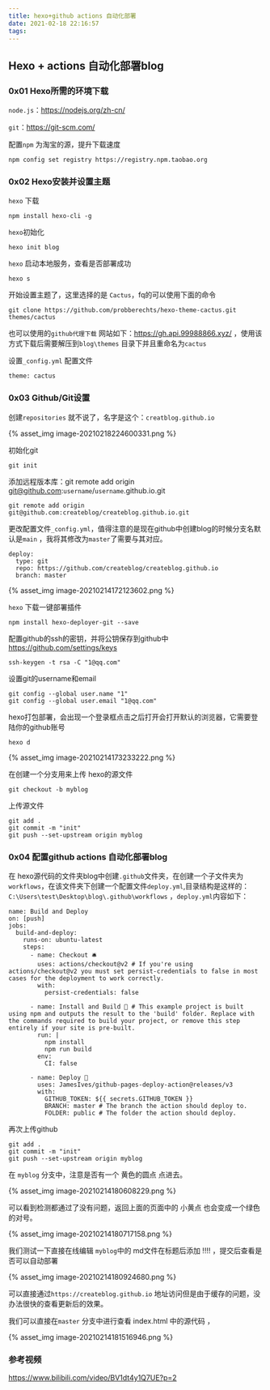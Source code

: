 ```yaml
---
title: hexo+github actions 自动化部署
date: 2021-02-18 22:16:57
tags:
---
```


## Hexo + actions 自动化部署blog

### 0x01 Hexo所需的环境下载

`node.js`：https://nodejs.org/zh-cn/

`git`：https://git-scm.com/

配置`npm` 为淘宝的源，提升下载速度

```
npm config set registry https://registry.npm.taobao.org
```

### 0x02 Hexo安装并设置主题

`hexo` 下载

```
npm install hexo-cli -g
```

`hexo`初始化

```
hexo init blog
```

`hexo` 启动本地服务，查看是否部署成功

```
hexo s
```

开始设置主题了，这里选择的是 `Cactus`，fq的可以使用下面的命令

```
git clone https://github.com/probberechts/hexo-theme-cactus.git themes/cactus
```

也可以使用的`github代理下载`  网站如下：https://gh.api.99988866.xyz/ ，使用该方式下载后需要解压到`blog\themes` 目录下并且重命名为`cactus`

设置`_config.yml` 配置文件

```
theme: cactus
```

### 0x03 Github/Git设置

创建`repositories` 就不说了，名字是这个：`creatblog.github.io`

{% asset_img image-20210218224600331.png %}

初始化git

```
git init 
```

添加远程版本库：git remote add origin git@github.com:`username`/`username`.github.io.git

```
git remote add origin git@github.com:createblog/createblog.github.io.git
```

更改配置文件`_config.yml`，值得注意的是现在github中创建blog的时候分支名默认是`main` ，我将其修改为`master`了需要与其对应。

```
deploy:
  type: git
  repo: https://github.com/createblog/createblog.github.io
  branch: master
```

{% asset_img image-20210214172123602.png %}

`hexo` 下载一键部署插件

```
npm install hexo-deployer-git --save
```

配置github的ssh的密钥，并将公钥保存到github中 https://github.com/settings/keys

```
ssh-keygen -t rsa -C "1@qq.com"
```

设置git的username和email

```
git config --global user.name "1"
git config --global user.email "1@qq.com"
```

hexo打包部署，会出现一个登录框点击之后打开会打开默认的浏览器，它需要登陆你的github账号

```
hexo d
```

{% asset_img image-20210214173233222.png %}

在创建一个分支用来上传 hexo的源文件

```
git checkout -b myblog
```

上传源文件

```
git add .
git commit -m "init"
git push --set-upstream origin myblog
```

### 0x04 配置github actions 自动化部署blog

在 hexo源代码的文件夹blog中创建`.github`文件夹，在创建一个子文件夹为`workflows`，在该文件夹下创建一个配置文件`deploy.yml`,目录结构是这样的：`C:\Users\test\Desktop\blog\.github\workflows` ，`deploy.yml`内容如下：

```
name: Build and Deploy
on: [push]
jobs:
  build-and-deploy:
    runs-on: ubuntu-latest
    steps:
      - name: Checkout 🛎️
        uses: actions/checkout@v2 # If you're using actions/checkout@v2 you must set persist-credentials to false in most cases for the deployment to work correctly.
        with:
          persist-credentials: false

      - name: Install and Build 🔧 # This example project is built using npm and outputs the result to the 'build' folder. Replace with the commands required to build your project, or remove this step entirely if your site is pre-built.
        run: |
          npm install
          npm run build
        env:
          CI: false

      - name: Deploy 🚀
        uses: JamesIves/github-pages-deploy-action@releases/v3
        with:
          GITHUB_TOKEN: ${{ secrets.GITHUB_TOKEN }}
          BRANCH: master # The branch the action should deploy to.
          FOLDER: public # The folder the action should deploy.
```

再次上传github

```
git add .
git commit -m "init"
git push --set-upstream origin myblog
```

在 `myblog` 分支中，注意是否有一个 黄色的圆点  点进去。

{% asset_img image-20210214180608229.png %}

可以看到检测都通过了没有问题，返回上面的页面中的 小黄点 也会变成一个绿色的对号。

{% asset_img image-20210214180717158.png %}

我们测试一下直接在线编辑 `myblog`中的 md文件在标题后添加 !!!! ，提交后查看是否可以自动部署

{% asset_img image-20210214180924680.png %}

可以直接通过`https://createblog.github.io` 地址访问但是由于缓存的问题，没办法很快的查看更新后的效果。

我们可以直接在`master` 分支中进行查看 index.html 中的源代码 ，

{% asset_img image-20210214181516946.png %}

### 参考视频

https://www.bilibili.com/video/BV1dt4y1Q7UE?p=2

